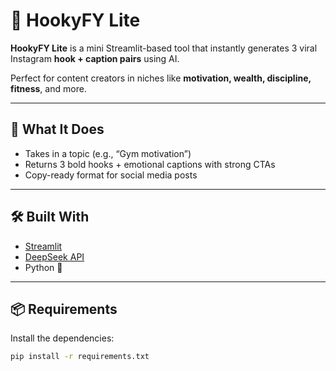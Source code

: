 # 🚀 HookyFY Lite

**HookyFY Lite** is a mini Streamlit-based tool that instantly generates 3 viral Instagram **hook + caption pairs** using AI.

Perfect for content creators in niches like **motivation, wealth, discipline, fitness**, and more.

---

## 🧠 What It Does

- Takes in a topic (e.g., “Gym motivation”)
- Returns 3 bold hooks + emotional captions with strong CTAs
- Copy-ready format for social media posts

---

## 🛠️ Built With

- [Streamlit](https://streamlit.io/)
- [DeepSeek API](https://openrouter.ai/)
- Python 🐍

---

## 📦 Requirements

Install the dependencies:

```bash
pip install -r requirements.txt
